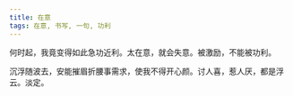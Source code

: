 ```yaml
---
title: 在意
tags: 在意, 书写, 一句, 功利
---
```



何时起，我竟变得如此急功近利。太在意，就会失意。被激励，不能被功利。

沉浮随波去，安能摧眉折腰事需求，使我不得开心颜。讨人喜，惹人厌，都是浮云。淡定。

